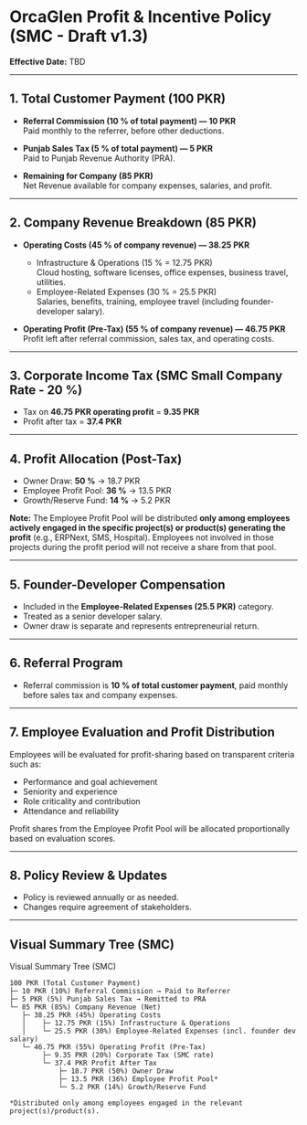 # OrcaGlen Profit & Incentive Policy (SMC - Draft v1.3)

**Effective Date:** TBD

---

## 1. Total Customer Payment (100 PKR)

- **Referral Commission (10 % of total payment) — 10 PKR**  
  Paid monthly to the referrer, before other deductions.

- **Punjab Sales Tax (5 % of total payment) — 5 PKR**  
  Paid to Punjab Revenue Authority (PRA).

- **Remaining for Company (85 PKR)**  
  Net Revenue available for company expenses, salaries, and profit.

---

## 2. Company Revenue Breakdown (85 PKR)

- **Operating Costs (45 % of company revenue) — 38.25 PKR**  
  - Infrastructure & Operations (15 % = 12.75 PKR)  
    Cloud hosting, software licenses, office expenses, business travel, utilities.  
  - Employee-Related Expenses (30 % = 25.5 PKR)  
    Salaries, benefits, training, employee travel (including founder-developer salary).

- **Operating Profit (Pre-Tax) (55 % of company revenue) — 46.75 PKR**  
  Profit left after referral commission, sales tax, and operating costs.

---

## 3. Corporate Income Tax (SMC Small Company Rate - 20 %)

- Tax on **46.75 PKR operating profit** = **9.35 PKR**  
- Profit after tax = **37.4 PKR**

---

## 4. Profit Allocation (Post-Tax)

- Owner Draw: **50 %** → 18.7 PKR  
- Employee Profit Pool: **36 %** → 13.5 PKR  
- Growth/Reserve Fund: **14 %** → 5.2 PKR  

**Note:** The Employee Profit Pool will be distributed **only among employees actively engaged in the specific project(s) or product(s) generating the profit** (e.g., ERPNext, SMS, Hospital). Employees not involved in those projects during the profit period will not receive a share from that pool.

---

## 5. Founder-Developer Compensation

- Included in the **Employee-Related Expenses (25.5 PKR)** category.  
- Treated as a senior developer salary.  
- Owner draw is separate and represents entrepreneurial return.

---

## 6. Referral Program

- Referral commission is **10 % of total customer payment**, paid monthly before sales tax and company expenses.

---

## 7. Employee Evaluation and Profit Distribution

Employees will be evaluated for profit-sharing based on transparent criteria such as:

- Performance and goal achievement  
- Seniority and experience  
- Role criticality and contribution  
- Attendance and reliability  

Profit shares from the Employee Profit Pool will be allocated proportionally based on evaluation scores.

---

## 8. Policy Review & Updates

- Policy is reviewed annually or as needed.  
- Changes require agreement of stakeholders.

---

## Visual Summary Tree (SMC)

Visual Summary Tree (SMC)
```
100 PKR (Total Customer Payment)
├─ 10 PKR (10%) Referral Commission → Paid to Referrer
├─ 5 PKR (5%) Punjab Sales Tax → Remitted to PRA
└─ 85 PKR (85%) Company Revenue (Net)
   ├─ 38.25 PKR (45%) Operating Costs
   │    ├─ 12.75 PKR (15%) Infrastructure & Operations
   │    └─ 25.5 PKR (30%) Employee-Related Expenses (incl. founder dev salary)
   └─ 46.75 PKR (55%) Operating Profit (Pre-Tax)
        ├─ 9.35 PKR (20%) Corporate Tax (SMC rate)
        └─ 37.4 PKR Profit After Tax
            ├─ 18.7 PKR (50%) Owner Draw
            ├─ 13.5 PKR (36%) Employee Profit Pool*
            └─ 5.2 PKR (14%) Growth/Reserve Fund

*Distributed only among employees engaged in the relevant project(s)/product(s).
```
